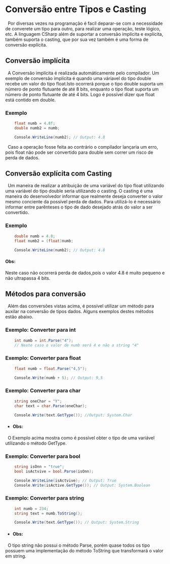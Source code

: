 # Conversão entre Tipos e Casting

&nbsp; Por diversas vezes na programação é facíl deparar-se com a necessidade de converete um tipo para outro, para realizar uma operação, teste lógico, etc. A linguagem CSharp além de suportar a conversão implícita e explícita, também suporta o casting, que por sua vez também é uma forma de conversão explícita.

## Conversão implícita

&nbsp; A Conversão implícita é realizada automáticamente pelo compilador. Um exemplo de conversão implícita é quando uma váriavel do tipo double recebe um valor do tipo float.Isto ocorrerá porque o tipo double suporta um número de ponto flutuante de até 8 bits, enquanto o tipo float suporta um número de ponto flutuante de até 4 bits. Logo é possível dizer que float está contido em double.

### Exemplo

```csharp
    float numb = 4.8f;
    double numb2 = numb;

    Console.WriteLine(numb2); // Output: 4.8
```

&nbsp; Caso a operação fosse feita ao contrário o compilador lançaria um erro, pois float não pode ser convertido para double sem correr um risco de perda de dados.

## Conversão explícita com Casting

&nbsp; Um maneira de realizar a atribuição de uma variável do tipo float utilizando uma variável do tipo double seria utilizando o casting. O casting é uma maneira do desenvolvedor informar que realmente deseja converter o valor mesmo conciente da possível perda de dados. Para utilizá-lo é necessário informar entre parênteses o tipo de dado desejado atrás do valor a ser convertido.


### Exemplo

```csharp
    double numb = 4.8;
    float numb2 = (float)numb;

    Console.WriteLine(numb2); // Output: 4.8
```

#### Obs:

Neste caso não ocorrerá perda de dados,pois o valor 4.8 é muito pequeno e não ultrapassa 4 bits.

## Métodos para conversão

&nbsp; Além das conversões vistas acima, é possível utilizar um método para auxilar na conversão de tipos dados. Alguns exemplos destes métodos estão abaixo.

### Exemplo: Converter para int

```csharp
    int numb = int.Parse("4");
    // Neste caso o valor de numb será 4 e não a string "4"
```

### Exemplo: Converter para float

```csharp
    float numb = float.Parse("4,5");

    Console.Write(numb + 5); // Output: 9,5
```

### Exemplo: Converter para char

```csharp
    string oneChar = "Y";
    char text = char.Parse(oneChar);

    Console.Write(text.GetType()); //Output: System.Char
```

* #### Obs:

&nbsp; O Exemplo acima mostra como é possível obter o tipo de uma variável utilizando o método GetType.

### Exemplo: Converter para bool

```csharp
    string isOnn = "true";
    bool isActvive = bool.Parse(isOnn);

    Console.WriteLine(isActvive); // Output: True
    Console.Write(isActive.GetType()); // Output: System.Boolean
```

### Exemplo: Converter para string

```csharp
    int numb = 234;
    string text = numb.ToString();

    Console.Write(text.GetType()); // Output: System.String
```

* #### Obs:

&nbsp; O tipo string não possui o método Parse, porém quase todos os tipo possuem uma implementação do método ToString que transformará o valor em string.
